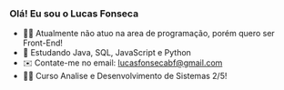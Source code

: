 ### Olá! Eu sou o Lucas Fonseca

- 🧑‍💻 Atualmente não atuo na area de programação, porém quero ser Front-End!
- 📒 Estudando Java, SQL, JavaScript e Python
- ✉️ Contate-me no email: lucasfonsecabf@gmail.com
- 👨‍🎓 Curso Analise e Desenvolvimento de Sistemas 2/5!


